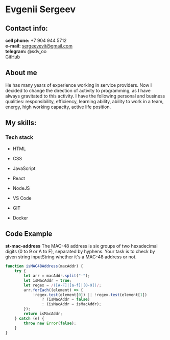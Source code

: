 # Evgenii Sergeev

## Contact info:

**cell phone:** +7 904 944 5712<br>
**e-mail:** sergeevevit@gmail.com<br>
**telegram:** @sdv_oo<br>
[GitHub](https://github.com/sergeevev-git/)<br>

## About me

He has many years of experience working in service providers. Now I decided to change the direction of activity to programming, as I have always gravitated to this activity. I have the following personal and business qualities: responsibility, efficiency, learning ability, ability to work in a team, energy, high working capacity, active life position.

## My skills:

### Tech stack

-   HTML
-   CSS
-   JavaScript
-   React
-   NodeJS

-   VS Code
-   GIT
-   Docker

## Code Example

**st-mac-address** The MAC-48 address is six groups of two hexadecimal digits (0 to 9 or A to F), separated by hyphens. Your task is to check by given string inputString whether it's a MAC-48 address or not.

```js
function isMAC48Address(macAddr) {
    try {
        let arr = macAddr.split("-");
        let isMacAddr = true;
        let regex = /([A-F]|[a-f]|[0-9])/;
        arr.forEach((element) => {
            !regex.test(element[0]) || !regex.test(element[1])
                ? (isMacAddr = false)
                : (isMacAddr = isMacAddr);
        });
        return isMacAddr;
    } catch (e) {
        throw new Error(false);
    }
}
```
